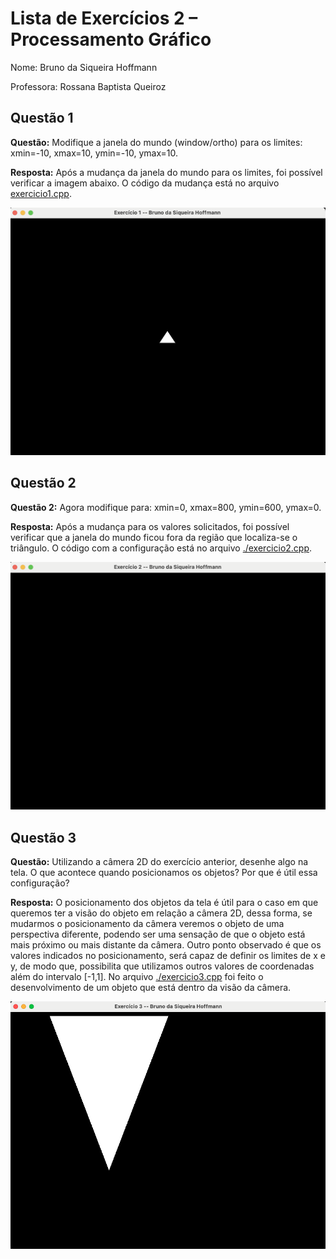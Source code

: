 # Lista de Exercícios 2 – Processamento Gráfico

Nome: Bruno da Siqueira Hoffmann

Professora: Rossana Baptista Queiroz

## Questão 1

**Questão:** Modifique a janela do mundo (window/ortho) para os limites: xmin=-10, xmax=10,
ymin=-10, ymax=10.


**Resposta:** Após a mudança da janela do mundo para os limites, foi possível verificar a imagem abaixo. O código da mudança está no arquivo [exercicio1.cpp](./exercicio1.cpp).

![Resposta 1](./content/exercicio1.png)


## Questão 2

**Questão 2:** Agora modifique para: xmin=0, xmax=800, ymin=600, ymax=0.

**Resposta:** Após a mudança para os valores solicitados, foi possível verificar que a janela do mundo ficou fora da região que localiza-se o triângulo. O código com a configuração está no arquivo [./exercicio2.cpp](./exercicio2.cpp).

![Resposta 2](./content/exercicio2.png)

## Questão 3

**Questão:** Utilizando a câmera 2D do exercício anterior, desenhe algo na tela. O que acontece
quando posicionamos os objetos? Por que é útil essa configuração?

**Resposta:** O posicionamento dos objetos da tela é útil para o caso em que queremos ter a visão do objeto em relação a câmera 2D, dessa forma, se mudarmos o posicionamento da câmera veremos o objeto de uma perspectiva diferente, podendo ser uma sensação de que o objeto está mais próximo ou mais distante da câmera. Outro ponto observado é que os valores indicados no posicionamento, será capaz de definir os limites de x e y, de modo que, possibilita que utilizamos outros valores de coordenadas além do intervalo [-1,1]. No arquivo [./exercicio3.cpp](./exercicio3.cpp) foi feito o desenvolvimento de um objeto que está dentro da visão da câmera.

![Resposta 3](./content/exercicio3.png)

